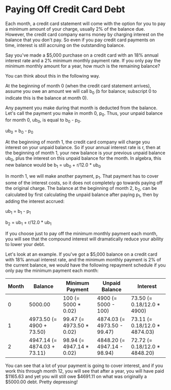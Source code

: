 # Paying Off Credit Card Debt

Each month, a credit card statement will come with the option for you to pay a minimum amount of your charge, usually 2% of the balance due. However, the credit card company earns money by charging interest on the balance that you don't pay. So even if you pay credit card payments on time, interest is still accruing on the outstanding balance.

Say you've made a $5,000 purchase on a credit card with an 18% annual interest rate and a 2% minimum monthly payment rate. If you only pay the minimum monthly amount for a year, how much is the remaining balance?

You can think about this in the following way.

At the beginning of month 0 (when the credit card statement arrives), assume you owe an amount we will call b<sub>0</sub> (b for balance; subscript 0 to indicate this is the balance at month 0).

Any payment you make during that month is deducted from the balance. Let's call the payment you make in month 0, p<sub>0</sub>. Thus, your unpaid balance for month 0, ub<sub>0</sub>, is equal to b<sub>0</sub> - p<sub>0</sub>.

ub<sub>0</sub> = b<sub>0</sub> - p<sub>0</sub>

At the beginning of month 1, the credit card company will charge you interest on your unpaid balance. So if your annual interest rate is r, then at the beginning of month 1, your new balance is your previous unpaid balance ub<sub>0</sub>, plus the interest on this unpaid balance for the month. In algebra, this new balance would be b<sub>1</sub> = ub<sub>0</sub> + r/12.0 * ub<sub>0</sub>

In month 1, we will make another payment, p<sub>1</sub>. That payment has to cover some of the interest costs, so it does not completely go towards paying off the original charge. The balance at the beginning of month 2, b<sub>2</sub>, can be calculated by first calculating the unpaid balance after paying p<sub>1</sub>, then by adding the interest accrued:

ub<sub>1</sub> = b<sub>1</sub> - p<sub>1</sub>

b<sub>2</sub> = ub<sub>1</sub> + r/12.0 * ub<sub>1</sub>

If you choose just to pay off the minimum monthly payment each month, you will see that the compound interest will dramatically reduce your ability to lower your debt.

Let's look at an example. If you've got a $5,000 balance on a credit card with 18% annual interest rate, and the minimum monthly payment is 2% of the current balance, we would have the following repayment schedule if you only pay the minimum payment each month:

Month | Balance | Minimum Payment | Unpaid Balance | Interest
--- | --- | --- | --- | ---
0 | 5000.00 | 100 (= 5000 * 0.02) | 4900 (= 5000 - 100) | 73.50 (= 0.18/12.0 * 4900)
1 | 4973.50 (= 4900 + 73.50) | 99.47 (= 4973.50 * 0.02) | 4874.03 (= 4973.50 - 99.47) | 73.11 (= 0.18/12.0 * 4874.03)
2 | 4947.14 (= 4874.03 + 73.11) | 98.94 (= 4947.14 * 0.02) | 4848.20 (= 4947.14 - 98.94) | 72.72 (= 0.18/12.0 * 4848.20)

You can see that a lot of your payment is going to cover interest, and if you work this through month 12, you will see that after a year, you will have paid $1165.63 and yet you will still owe $4691.11 on what was originally a $5000.00 debt. Pretty depressing!